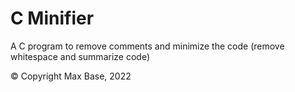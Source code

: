 # C Minifier

A C program to remove comments and minimize the code (remove whitespace and summarize code)

© Copyright Max Base, 2022
